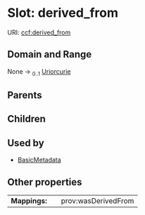 
# Slot: derived_from




URI: [ccf:derived_from](http://purl.org/ccf/derived_from)


## Domain and Range

None &#8594;  <sub>0..1</sub> [Uriorcurie](types/Uriorcurie.md)

## Parents


## Children


## Used by

 * [BasicMetadata](BasicMetadata.md)

## Other properties

|  |  |  |
| --- | --- | --- |
| **Mappings:** | | prov:wasDerivedFrom |

